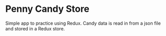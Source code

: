 # Penny Candy Store

Simple app to practice using Redux. Candy data is read in from a json file and stored in a Redux store.

